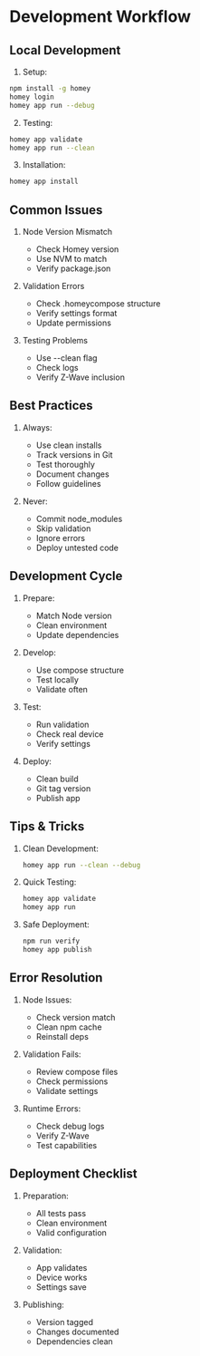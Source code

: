 # Development Workflow

## Local Development
1. Setup:
```bash
npm install -g homey
homey login
homey app run --debug
```

2. Testing:
```bash
homey app validate
homey app run --clean
```

3. Installation:
```bash
homey app install
```

## Common Issues
1. Node Version Mismatch
   - Check Homey version
   - Use NVM to match
   - Verify package.json

2. Validation Errors
   - Check .homeycompose structure
   - Verify settings format
   - Update permissions

3. Testing Problems
   - Use --clean flag
   - Check logs
   - Verify Z-Wave inclusion

## Best Practices
1. Always:
   - Use clean installs
   - Track versions in Git
   - Test thoroughly
   - Document changes
   - Follow guidelines

2. Never:
   - Commit node_modules
   - Skip validation
   - Ignore errors
   - Deploy untested code

## Development Cycle
1. Prepare:
   - Match Node version
   - Clean environment
   - Update dependencies

2. Develop:
   - Use compose structure
   - Test locally
   - Validate often

3. Test:
   - Run validation
   - Check real device
   - Verify settings

4. Deploy:
   - Clean build
   - Git tag version
   - Publish app

## Tips & Tricks
1. Clean Development:
   ```bash
   homey app run --clean --debug
   ```

2. Quick Testing:
   ```bash
   homey app validate
   homey app run
   ```

3. Safe Deployment:
   ```bash
   npm run verify
   homey app publish
   ```

## Error Resolution
1. Node Issues:
   - Check version match
   - Clean npm cache
   - Reinstall deps

2. Validation Fails:
   - Review compose files
   - Check permissions
   - Validate settings

3. Runtime Errors:
   - Check debug logs
   - Verify Z-Wave
   - Test capabilities

## Deployment Checklist
1. Preparation:
   - All tests pass
   - Clean environment
   - Valid configuration

2. Validation:
   - App validates
   - Device works
   - Settings save

3. Publishing:
   - Version tagged
   - Changes documented
   - Dependencies clean
